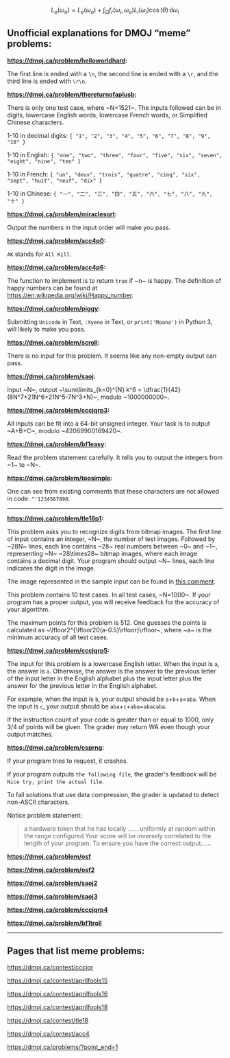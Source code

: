 $$L_o(\omega_o)=L_e(\omega_o)+\int_\Omega f_r(\omega_i,\omega_o)L_i(\omega_i)\cos(\theta)\,\mathrm{d}\omega_i$$

## Unofficial explanations for DMOJ “meme” problems:

**https://dmoj.ca/problem/helloworldhard:**

The first line is ended with a `\n`, the second line is ended with a `\r`, and the third line is ended with `\r\n`.

**https://dmoj.ca/problem/thereturnofaplusb:**

There is only one test case, where ~N=1521~. The inputs followed can be in digits, lowercase English words, lowercase French words, or Simplified Chinese characters.

1-10 in decimal digits: `{ "1", "2", "3", "4", "5", "6", "7", "8", "9", "10" }`

1-10 in English: `{ "one", "two", "three", "four", "five", "six", "seven", "eight", "nine", "ten" }`

1-10 in French: `{ "un", "deux", "trois", "quatre", "cinq", "six", "sept", "huit", "neuf", "dix" }`

1-10 in Chinese: `{ "一", "二", "三", "四", "五", "六", "七", "八", "九", "十" }`

**https://dmoj.ca/problem/miraclesort:**

Output the numbers in the input order will make you pass.

**https://dmoj.ca/problem/acc4p0:**

`AK` stands for `All Kill`.

**https://dmoj.ca/problem/acc4p6:**

The function to implement is to return `true` if ~n~ is happy. The definition of happy numbers can be found at https://en.wikipedia.org/wiki/Happy_number.

**https://dmoj.ca/problem/piggy:**

Submitting `Unicode` in Text, `:Xyene` in Text, or `print('Moana')` in Python 3, will likely to make you pass.

**https://dmoj.ca/problem/scroll:**

There is no input for this problem. It seems like any non-empty output can pass.

**https://dmoj.ca/problem/saoj:**

Input ~N~, output ~\sum\limits_{k=0}^{N} k^6 = \dfrac{1}{42}(6N^7+21N^6+21N^5-7N^3+N)~, modulo ~1000000000~.

**https://dmoj.ca/problem/cccjqrp3:**

All inputs can be fit into a 64-bit unsigned integer. Your task is to output ~A+B+C~, modulo ~42069900169420~.

**https://dmoj.ca/problem/bf1easy:**

Read the problem statement carefully. It tells you to output the integers from ~1~ to ~N~.

**https://dmoj.ca/problem/toosimple:**

One can see from existing comments that these characters are not allowed in code: `"'1234567890`.

--------

**https://dmoj.ca/problem/tle18p1:**

This problem asks you to recognize digits from bitmap images. The first line of input contains an integer, ~N~, the number of test images. Followed by ~28N~ lines, each line contains ~28~ real numbers between ~0~ and ~1~, representing ~N~ ~28\times28~ bitmap images, where each image contains a decimal digit. Your program should output ~N~ lines, each line indicates the digit in the image.

The image represented in the sample input can be found in [this comment](https://dmoj.ca/problem/tle18p1#comment-12374).

This problem contains 10 test cases. In all test cases, ~N=1000~. If your program has a proper output, you will receive feedback for the accuracy of your algorithm.

The maximum points for this problem is 512. One guesses the points is calculated as ~\lfloor2^{\lfloor20(a-0.5)\rfloor}\rfloor~, where ~a~ is the minimum accuracy of all test cases.

**https://dmoj.ca/problem/cccjqrp5:**

The input for this problem is a lowercase English letter. When the input is `a`, the answer is `a`. Otherwise, the answer is the answer to the previous letter of the input letter in the English alphabet plus the input letter plus the answer for the previous letter in the English alphabet.

For example, when the input is `b`, your output should be `a`+`b`+`a`=`aba`. When the input is `c`, your output should be `aba`+`c`+`aba`=`abacaba`.

If the instruction count of your code is greater than or equal to 1000, only 3/4 of points will be given. The grader may return WA even though your output matches.

**https://dmoj.ca/problem/csprng:**

If your program tries to request, it crashes.

If your program outputs `the following file`, the grader's feedback will be `Nice try, print the actual file`.

To fail solutions that use data compression, the grader is updated to detect non-ASCII characters.

Notice problem statement:

> a hardware token that he has locally ...... uniformly at random within the range configured
> Your score will be inversely correlated to the length of your program.
> To ensure you have the correct output......

**https://dmoj.ca/problem/osf**

**https://dmoj.ca/problem/osf2**

**https://dmoj.ca/problem/saoj2**

**https://dmoj.ca/problem/saoj3**

**https://dmoj.ca/problem/cccjqrp4**

**https://dmoj.ca/problem/bf1troll**

--------

## Pages that list meme problems:

https://dmoj.ca/contest/cccjqr

https://dmoj.ca/contest/aprilfools15

https://dmoj.ca/contest/aprilfools16

https://dmoj.ca/contest/aprilfools18

https://dmoj.ca/contest/tle18

https://dmoj.ca/contest/acc4

https://dmoj.ca/problems/?point_end=1